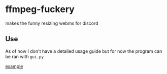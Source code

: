 # ffmpeg-fuckery
makes the funny resizing webms for discord

## Use
As of now I don't have a detailed usage guide but for now the program can be ran with `gui.py`

[example](./readme/squishy.webm)
